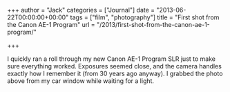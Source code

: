+++
author = "Jack"
categories = ["Journal"]
date = "2013-06-22T00:00:00+00:00"
tags = ["film", "photography"]
title = "First shot from the Canon AE-1 Program"
url = "/2013/first-shot-from-the-canon-ae-1-program/"

+++

<div>
  <div>
    <div>
      <div>
        <div>
          <p>
            I quickly ran a roll through my new Canon AE-1 Program SLR just to make sure everything worked. Exposures seemed close, and the camera handles exactly how I remember it (from 30 years ago anyway). I grabbed the photo above from my car window while waiting for a light.
          </p>
        </div>
      </div>
    </div>
  </div>
</div>